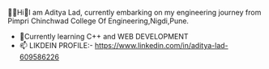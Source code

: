 👨‍🎓Hi👋I am Aditya Lad,
currently embarking on my engineering 
journey from Pimpri Chinchwad College Of 
Engineering,Nigdi,Pune.
- 🌱Currently learning C++ and 
    WEB DEVELOPMENT
- 📫 LIKDEIN PROFILE:- https://www.linkedin.com/in/aditya-lad-609586226

